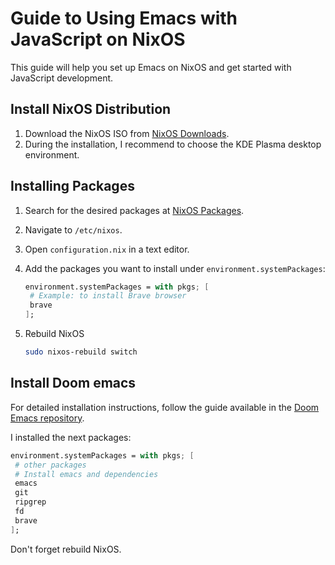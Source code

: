 # Guide to Using Emacs with JavaScript on NixOS

This guide will help you set up Emacs on NixOS and get started with JavaScript development.

## Install NixOS Distribution

1. Download the NixOS ISO from [NixOS Downloads](https://nixos.org/download/).
2. During the installation, I recommend to choose the KDE Plasma desktop environment.

## Installing Packages

1. Search for the desired packages at [NixOS Packages](https://search.nixos.org/packages).
2. Navigate to `/etc/nixos`.
3. Open `configuration.nix` in a text editor.
4. Add the packages you want to install under `environment.systemPackages`:

   ```nix
   environment.systemPackages = with pkgs; [
    # Example: to install Brave browser
    brave
   ];
   ```

6. Rebuild NixOS

   ```sh
   sudo nixos-rebuild switch
   ```

## Install Doom emacs 

For detailed installation instructions, follow the guide available in the [Doom Emacs repository](https://github.com/doomemacs/doomemacs).

I installed the next packages:

   ```nix
   environment.systemPackages = with pkgs; [
    # other packages
    # Install emacs and dependencies
    emacs
    git
    ripgrep
    fd
    brave
   ];
   ```

Don't forget rebuild NixOS.
